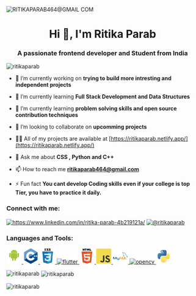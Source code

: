 ![RITIKAPARAB464@GMAIL COM](https://user-images.githubusercontent.com/98406670/235313548-eb81fbbd-9347-40e9-85ff-b20da3f85c9d.jpg)
<h1 align="center">Hi 👋, I'm Ritika Parab</h1>
<h3 align="center">A passionate frontend developer and Student from India</h3>

<p align="left"> <img src="https://komarev.com/ghpvc/?username=ritikaparab&label=Profile%20views&color=0e75b6&style=flat" alt="ritikaparab" /> </p>

- 🔭 I’m currently working on **trying to build more intresting and independent projects**

- 🌱 I’m currently learning **Full Stack Development and Data Structures**

- 🌱 I’m currently learning **problem solving skills and open source contribution techniques**

- 👯 I’m looking to collaborate on **upcomming projects**

- 👨‍💻 All of my projects are available at [https://ritikaparab.netlify.app/](https://ritikaparab.netlify.app/)

- 💬 Ask me about **CSS , Python and C++**

- 📫 How to reach me **ritikaparab464@gmail.com**

- ⚡ Fun fact **You cant develop Coding skills even if your college is top Tier, you have to practice it daily.**

<h3 align="left">Connect with me:</h3>
<p align="left">
<a href="https://linkedin.com/in/https://www.linkedin.com/in/ritika-parab-4b219121a/" target="blank"><img align="center" src="https://raw.githubusercontent.com/rahuldkjain/github-profile-readme-generator/master/src/images/icons/Social/linked-in-alt.svg" alt="https://www.linkedin.com/in/ritika-parab-4b219121a/" height="30" width="40" /></a>
<a href="https://instagram.com/@ritikaparab" target="blank"><img align="center" src="https://raw.githubusercontent.com/rahuldkjain/github-profile-readme-generator/master/src/images/icons/Social/instagram.svg" alt="@ritikaparab" height="30" width="40" /></a>
</p>

<h3 align="left">Languages and Tools:</h3>
<p align="left"> <a href="https://developer.android.com" target="_blank" rel="noreferrer"> <img src="https://raw.githubusercontent.com/devicons/devicon/master/icons/android/android-original-wordmark.svg" alt="android" width="40" height="40"/> </a> <a href="https://www.w3schools.com/cpp/" target="_blank" rel="noreferrer"> <img src="https://raw.githubusercontent.com/devicons/devicon/master/icons/cplusplus/cplusplus-original.svg" alt="cplusplus" width="40" height="40"/> </a> <a href="https://www.w3schools.com/css/" target="_blank" rel="noreferrer"> <img src="https://raw.githubusercontent.com/devicons/devicon/master/icons/css3/css3-original-wordmark.svg" alt="css3" width="40" height="40"/> </a> <a href="https://flutter.dev" target="_blank" rel="noreferrer"> <img src="https://www.vectorlogo.zone/logos/flutterio/flutterio-icon.svg" alt="flutter" width="40" height="40"/> </a> <a href="https://www.w3.org/html/" target="_blank" rel="noreferrer"> <img src="https://raw.githubusercontent.com/devicons/devicon/master/icons/html5/html5-original-wordmark.svg" alt="html5" width="40" height="40"/> </a> <a href="https://developer.mozilla.org/en-US/docs/Web/JavaScript" target="_blank" rel="noreferrer"> <img src="https://raw.githubusercontent.com/devicons/devicon/master/icons/javascript/javascript-original.svg" alt="javascript" width="40" height="40"/> </a> <a href="https://www.mysql.com/" target="_blank" rel="noreferrer"> <img src="https://raw.githubusercontent.com/devicons/devicon/master/icons/mysql/mysql-original-wordmark.svg" alt="mysql" width="40" height="40"/> </a> <a href="https://opencv.org/" target="_blank" rel="noreferrer"> <img src="https://www.vectorlogo.zone/logos/opencv/opencv-icon.svg" alt="opencv" width="40" height="40"/> </a> <a href="https://www.python.org" target="_blank" rel="noreferrer"> <img src="https://raw.githubusercontent.com/devicons/devicon/master/icons/python/python-original.svg" alt="python" width="40" height="40"/> </a> </p>

<p><img align="left" src="https://github-readme-stats.vercel.app/api/top-langs?username=ritikaparab&show_icons=true&locale=en&layout=compact" alt="ritikaparab" /></p>

<p>&nbsp;<img align="center" src="https://github-readme-stats.vercel.app/api?username=ritikaparab&show_icons=true&locale=en" alt="ritikaparab" /></p>

<p><img align="center" src="https://github-readme-streak-stats.herokuapp.com/?user=ritikaparab&" alt="ritikaparab" /></p>
